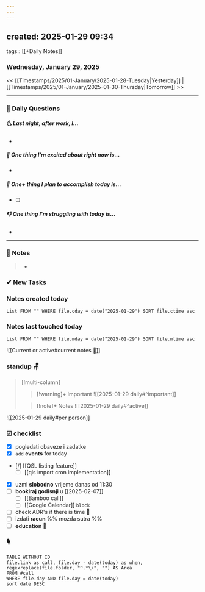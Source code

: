 ```yaml
---
---
---
```


created: 2025-01-29 09:34
---
tags:: [[+Daily Notes]]

### Wednesday, January 29, 2025

<< [[Timestamps/2025/01-January/2025-01-28-Tuesday|Yesterday]] | [[Timestamps/2025/01-January/2025-01-30-Thursday|Tomorrow]] >>

---
### 📅 Daily Questions
##### 🌜 **Last night, after work, I...**
- 

##### 🙌 **One thing I'm excited about right now is...**
- 

##### 🚀 **One+ thing I plan to accomplish today is...**
- [ ] 

##### 👎 **One thing I'm struggling with today is...**
- 

---
### 📝 Notes
> - 
### ✔ New Tasks

### Notes created today
```dataview
List FROM "" WHERE file.cday = date("2025-01-29") SORT file.ctime asc
```

### Notes last touched today
```dataview
List FROM "" WHERE file.mday = date("2025-01-29") SORT file.mtime asc
`````


![[Current or active#current notes 📓]]

### standup 🪑

> [!multi-column]
>> [!warning]+ Important
>> ![[2025-01-29 daily#^important]]
>
>> [!note]+ Notes
>> ![[2025-01-29 daily#^active]]

![[2025-01-29 daily#per person]]

### ☑ checklist
- [x] pogledati  obaveze i zadatke
- [x] `add` **events** for today
- [/] [[QSL listing feature]]
	- [ ] [[qls import cron implementation]]
- [x] uzmi **slobodno** vrijeme danas od 11:30
- [ ] **bookiraj godisnji** u [[2025-02-07]]
	- [ ] [[Bamboo call]]
	- [ ] [[Google Calendar]] `block`
- [ ] check ADR's if there is time 👀
- [ ] izdati **racun** %% mozda sutra %%
- [ ] **education 🎒**

### 🎙
```dataview
TABLE WITHOUT ID
file.link as call, file.day - date(today) as when, regexreplace(file.folder, "^.*\/", "") AS Area
FROM #call
WHERE file.day AND file.day = date(today)
sort date DESC
```
